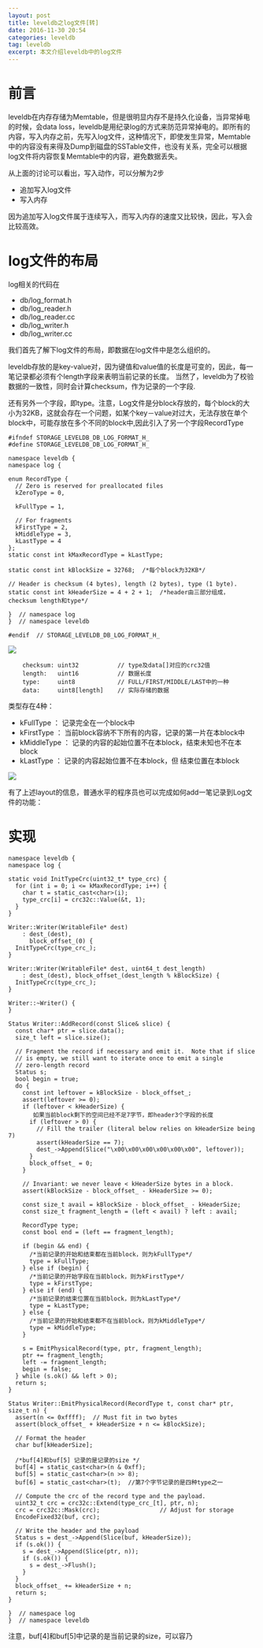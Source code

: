 ```yaml
---
layout: post
title: leveldb之log文件[转]
date: 2016-11-30 20:54
categories: leveldb
tag: leveldb
excerpt: 本文介绍leveldb中的log文件
---
```


# 前言

leveldb在内存存储为Memtable，但是很明显内存不是持久化设备，当异常掉电的时候，会data loss，leveldb是用纪录log的方式来防范异常掉电的。即所有的内容，写入内存之前，先写入log文件，这种情况下，即使发生异常，Memtable中的内容没有来得及Dump到磁盘的SSTable文件，也没有关系，完全可以根据log文件将内容恢复Memtable中的内容，避免数据丢失。


从上面的讨论可以看出，写入动作，可以分解为2步

* 追加写入log文件
* 写入内存

因为追加写入log文件属于连续写入，而写入内存的速度又比较快，因此，写入会比较高效。


# log文件的布局

log相关的代码在

* db/log_format.h
* db/log_reader.h
* db/log_reader.cc
* db/log_writer.h
* db/log_writer.cc

我们首先了解下log文件的布局，即数据在log文件中是怎么组织的。

leveldb存放的是key-value对，因为键值和value值的长度是可变的，因此，每一笔记录都必须有个length字段来表明当前记录的长度。
当然了，leveldb为了校验数据的一致性，同时会计算checksum，作为记录的一个字段.

还有另外一个字段，即type。注意，Log文件是分block存放的，每个block的大小为32KB，这就会存在一个问题，如某个key－value对过大，无法存放在单个block中，可能存放在多个不同的block中,因此引入了另一个字段RecordType


```
#ifndef STORAGE_LEVELDB_DB_LOG_FORMAT_H_
#define STORAGE_LEVELDB_DB_LOG_FORMAT_H_

namespace leveldb {
namespace log {

enum RecordType {
  // Zero is reserved for preallocated files
  kZeroType = 0,

  kFullType = 1,

  // For fragments
  kFirstType = 2,
  kMiddleType = 3,
  kLastType = 4
};
static const int kMaxRecordType = kLastType;

static const int kBlockSize = 32768;  /*每个block为32KB*/

// Header is checksum (4 bytes), length (2 bytes), type (1 byte).
static const int kHeaderSize = 4 + 2 + 1;  /*header由三部分组成，checksum length和type*/

}  // namespace log
}  // namespace leveldb

#endif  // STORAGE_LEVELDB_DB_LOG_FORMAT_H_
```

![](/assets/LevelDB/leveldb-log1.png)

```
    checksum: uint32           // type及data[]对应的crc32值
    length:   uint16           // 数据长度
    type:     uint8            // FULL/FIRST/MIDDLE/LAST中的一种
    data:     uint8[length]    // 实际存储的数据
```

类型存在4种：

* kFullType   ： 记录完全在一个block中
* kFirstType  ： 当前block容纳不下所有的内容，记录的第一片在本block中
* kMiddleType ： 记录的内容的起始位置不在本block，结束未知也不在本block
* kLastType   ： 记录的内容起始位置不在本block，但 结束位置在本block

![](/assets/LevelDB/leveldb-log2.png)

有了上述layout的信息，普通水平的程序员也可以完成如何add一笔记录到Log文件的功能：


# 实现

```
namespace leveldb {
namespace log {

static void InitTypeCrc(uint32_t* type_crc) {
  for (int i = 0; i <= kMaxRecordType; i++) {
    char t = static_cast<char>(i);
    type_crc[i] = crc32c::Value(&t, 1);
  }
}

Writer::Writer(WritableFile* dest)
    : dest_(dest),
      block_offset_(0) {
  InitTypeCrc(type_crc_);
}

Writer::Writer(WritableFile* dest, uint64_t dest_length)
    : dest_(dest), block_offset_(dest_length % kBlockSize) {
  InitTypeCrc(type_crc_);
}

Writer::~Writer() {
}

Status Writer::AddRecord(const Slice& slice) {
  const char* ptr = slice.data();
  size_t left = slice.size();

  // Fragment the record if necessary and emit it.  Note that if slice
  // is empty, we still want to iterate once to emit a single
  // zero-length record
  Status s;
  bool begin = true;
  do {
    const int leftover = kBlockSize - block_offset_;
    assert(leftover >= 0);
    if (leftover < kHeaderSize) {
       如果当前block剩下的空间已经不足7字节，即header3个字段的长度
      if (leftover > 0) {
        // Fill the trailer (literal below relies on kHeaderSize being 7)
        assert(kHeaderSize == 7);
        dest_->Append(Slice("\x00\x00\x00\x00\x00\x00", leftover));
      }
      block_offset_ = 0;
    }

    // Invariant: we never leave < kHeaderSize bytes in a block.
    assert(kBlockSize - block_offset_ - kHeaderSize >= 0);

    const size_t avail = kBlockSize - block_offset_ - kHeaderSize;
    const size_t fragment_length = (left < avail) ? left : avail;

    RecordType type;
    const bool end = (left == fragment_length);
    
    if (begin && end) {
      /*当前记录的开始和结束都在当前block，则为kFullType*/
      type = kFullType;
    } else if (begin) {
      /*当前记录的开始字段在当前block，则为kFirstType*/
      type = kFirstType;
    } else if (end) {
      /*当前记录的结束位置在当前block，则为kLastType*/
      type = kLastType;
    } else {
      /*当前记录的开始和结束都不在当前block，则为kMiddleType*/
      type = kMiddleType;
    }

    s = EmitPhysicalRecord(type, ptr, fragment_length);
    ptr += fragment_length;
    left -= fragment_length;
    begin = false;
  } while (s.ok() && left > 0);
  return s;
}

Status Writer::EmitPhysicalRecord(RecordType t, const char* ptr, size_t n) {
  assert(n <= 0xffff);  // Must fit in two bytes
  assert(block_offset_ + kHeaderSize + n <= kBlockSize);

  // Format the header
  char buf[kHeaderSize];
  
  /*buf[4]和buf[5] 记录的是记录的size */
  buf[4] = static_cast<char>(n & 0xff);
  buf[5] = static_cast<char>(n >> 8);  
  buf[6] = static_cast<char>(t);  //第7个字节记录的是四种type之一

  // Compute the crc of the record type and the payload.
  uint32_t crc = crc32c::Extend(type_crc_[t], ptr, n);
  crc = crc32c::Mask(crc);                 // Adjust for storage
  EncodeFixed32(buf, crc);

  // Write the header and the payload
  Status s = dest_->Append(Slice(buf, kHeaderSize));
  if (s.ok()) {
    s = dest_->Append(Slice(ptr, n));
    if (s.ok()) {
      s = dest_->Flush();
    }
  }
  block_offset_ += kHeaderSize + n;
  return s;
}

}  // namespace log
}  // namespace leveldb

```

注意，buf[4]和buf[5]中记录的是当前记录的size，可以容乃

